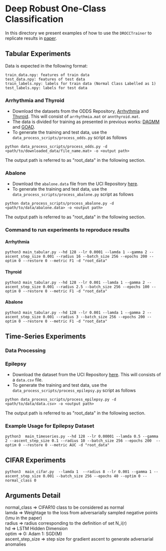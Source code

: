 # Deep Robust One-Class Classification 
In this directory we present examples of how to use the `DROCCTrainer` to replicate results in [paper](https://proceedings.icml.cc/book/4293.pdf).


## Tabular Experiments
Data is expected in the following format:
```
train_data.npy: features of train data
test_data.npy: features of test data
train_labels.npy: labels for train data (Normal Class Labelled as 1)
test_labels.npy: labels for test data
```

### Arrhythmia and Thyroid
* Download the datasets from the ODDS Repository, [Arrhythmia](http://odds.cs.stonybrook.edu/arrhythmia-dataset/) and [Thyroid](http://odds.cs.stonybrook.edu/annthyroid-dataset/). This will consist of `arrhythmia.mat` or `annthyroid.mat`.
* The data is divided for training as presented in previous works: [DAGMM](https://openreview.net/forum?id=BJJLHbb0-) and [GOAD](https://openreview.net/forum?id=H1lK_lBtvS).
* To generate the training and test data, use the `data_process_scripts/process_odds.py` script as follows 
```
python data_process_scripts/process_odds.py -d <path/to/downloaded_data/file_name.mat> -o <output path>
```
The output path is referred to as "root_data" in the following section.

### Abalone
* Download the `abalone.data` file from the UCI Repository [here](http://archive.ics.uci.edu/ml/datasets/Abalone).
* To generate the training and test data, use the `data_process_scripts/process_abalone.py` script as follows 
```
python data_process_scripts/process_abalone.py -d <path/to/data/abalone.data> -o <output path>
```
The output path is referred to as "root_data" in the following section.

### Command to run experiments to reproduce results
#### Arrhythmia
```
python3 main_tabular.py --hd 128 --lr 0.0001 --lamda 1 --gamma 2 --ascent_step_size 0.001 --radius 16 --batch_size 256 --epochs 200 --optim 0 --restore 0 --metric F1 -d "root_data"
```

#### Thyroid
```
python3 main_tabular.py --hd 128 --lr 0.001 --lamda 1 --gamma 2 --ascent_step_size 0.001 --radius 2.5 --batch_size 256 --epochs 100 --optim 0 --restore 0 --metric F1 -d "root_data"
```

#### Abalone 
```
python3 main_tabular.py --hd 128 --lr 0.001 --lamda 1 --gamma 2 --ascent_step_size 0.001 --radius 3 --batch_size 256 --epochs 200 --optim 0 --restore 0 --metric F1 -d "root_data"
```


## Time-Series Experiments

### Data Processing
### Epilepsy
* Download the dataset from the UCI Repository [here](https://archive.ics.uci.edu/ml/datasets/Epileptic+Seizure+Recognition). This will consists of a `data.csv` file. 
* To generate the training and test data, use the `data_process_scripts/process_epilepsy.py` script as follows

```
python data_process_scripts/process_epilepsy.py -d <path/to/data/data.csv> -o <output path>
```
The output path is referred to as "root_data" in the following section.


### Example Usage for Epilepsy Dataset
```
python3  main_timeseries.py --hd 128 --lr 0.00001 --lamda 0.5 --gamma 2 --ascent_step_size 0.1 --radius 10 --batch_size 256 --epochs 200  --optim 0 --restore 0 --metric AUC -d "root_data"
```

## CIFAR Experiments
```
python3  main_cifar.py  --lamda 1  --radius 8 --lr 0.001 --gamma 1 --ascent_step_size 0.001 --batch_size 256 --epochs 40 --optim 0 --normal_class 0
```


## Arguments Detail
normal_class => CIFAR10 class to be considered as normal  
lamda => Weightage to the loss from adversarially sampled negative points (\mu in the paper)  
radius => radius corresponding to the definition of set N_i(r)  
hd => LSTM Hidden Dimension  
optim => 0: Adam   1: SGD(M)  
ascent_step_size => step size for gradient ascent to generate adversarial anomalies

